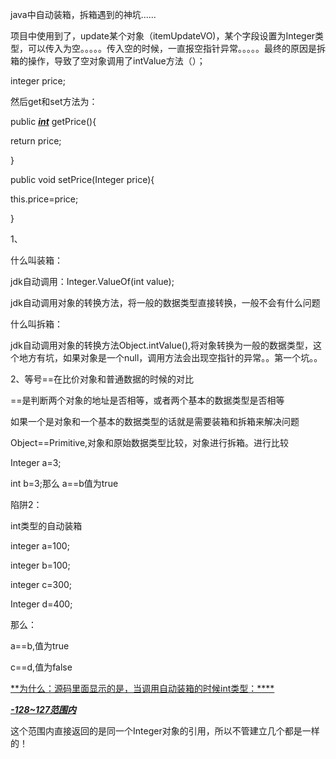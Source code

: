 java中自动装箱，拆箱遇到的神坑......



项目中使用到了，update某个对象（itemUpdateVO)，某个字段设置为Integer类型，可以传入为空。。。。。传入空的时候，一直报空指针异常。。。。。最终的原因是拆箱的操作，导致了空对象调用了intValue方法（）；

integer price;

然后get和set方法为：

public <u>***int***</u> getPrice(){

return price;

}

public void setPrice(Integer price){

this.price=price;

}





1、

什么叫装箱：

jdk自动调用：Integer.ValueOf(int value);

jdk自动调用对象的转换方法，将一般的数据类型直接转换，一般不会有什么问题



什么叫拆箱：

jdk自动调用对象的转换方法Object.intValue(),将对象转换为一般的数据类型，这个地方有坑，如果对象是一个null，调用方法会出现空指针的异常。。第一个坑。。



2、等号==在比价对象和普通数据的时候的对比



==是判断两个对象的地址是否相等，或者两个基本的数据类型是否相等

如果一个是对象和一个基本的数据类型的话就是需要装箱和拆箱来解决问题



Object==Primitive,对象和原始数据类型比较，对象进行拆箱。进行比较

Integer a=3;

int b=3;那么  a==b值为true

陷阱2：

int类型的自动装箱



integer a=100;

integer b=100;

integer c=300;

Integer d=400;

那么：

a==b,值为true

c==d,值为false

<u>**为什么：源码里面显示的是，当调用自动装箱的时候int类型：****</u>

<u>***-128~127范围内***</u>

这个范围内直接返回的是同一个Integer对象的引用，所以不管建立几个都是一样的！